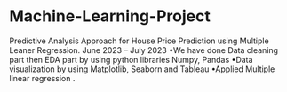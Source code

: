 # Machine-Learning-Project
Predictive Analysis Approach for House Price Prediction using Multiple Leaner Regression. June 2023 – July 2023 •We have done Data cleaning part then EDA part by using python libraries Numpy, Pandas •Data visualization by using Matplotlib, Seaborn and Tableau •Applied Multiple linear regression .
